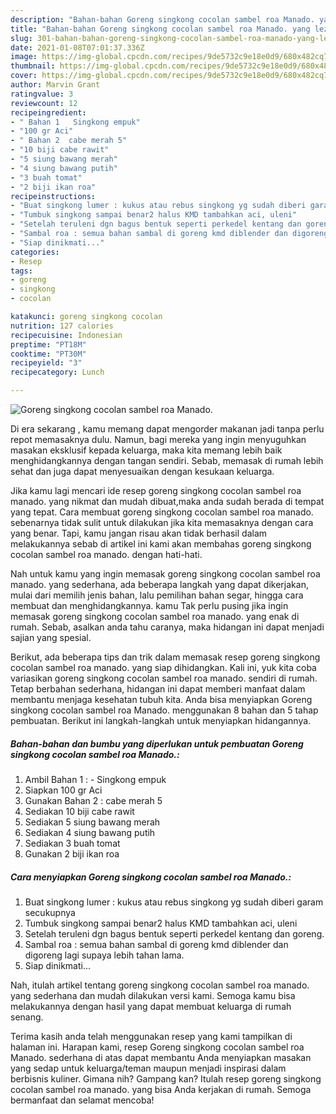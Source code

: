 ```yaml
---
description: "Bahan-bahan Goreng singkong cocolan sambel roa Manado. yang lezat dan Mudah Dibuat"
title: "Bahan-bahan Goreng singkong cocolan sambel roa Manado. yang lezat dan Mudah Dibuat"
slug: 301-bahan-bahan-goreng-singkong-cocolan-sambel-roa-manado-yang-lezat-dan-mudah-dibuat
date: 2021-01-08T07:01:37.336Z
image: https://img-global.cpcdn.com/recipes/9de5732c9e18e0d9/680x482cq70/goreng-singkong-cocolan-sambel-roa-manado-foto-resep-utama.jpg
thumbnail: https://img-global.cpcdn.com/recipes/9de5732c9e18e0d9/680x482cq70/goreng-singkong-cocolan-sambel-roa-manado-foto-resep-utama.jpg
cover: https://img-global.cpcdn.com/recipes/9de5732c9e18e0d9/680x482cq70/goreng-singkong-cocolan-sambel-roa-manado-foto-resep-utama.jpg
author: Marvin Grant
ratingvalue: 3
reviewcount: 12
recipeingredient:
- " Bahan 1   Singkong empuk"
- "100 gr Aci"
- " Bahan 2  cabe merah 5"
- "10 biji cabe rawit"
- "5 siung bawang merah"
- "4 siung bawang putih"
- "3 buah tomat"
- "2 biji ikan roa"
recipeinstructions:
- "Buat singkong lumer : kukus atau rebus singkong yg sudah diberi garam secukupnya"
- "Tumbuk singkong sampai benar2 halus KMD tambahkan aci, uleni"
- "Setelah teruleni dgn bagus bentuk seperti perkedel kentang dan goreng."
- "Sambal roa : semua bahan sambal di goreng kmd diblender dan digoreng lagi supaya lebih tahan lama."
- "Siap dinikmati..."
categories:
- Resep
tags:
- goreng
- singkong
- cocolan

katakunci: goreng singkong cocolan 
nutrition: 127 calories
recipecuisine: Indonesian
preptime: "PT18M"
cooktime: "PT30M"
recipeyield: "3"
recipecategory: Lunch

---
```



![Goreng singkong cocolan sambel roa Manado.](https://img-global.cpcdn.com/recipes/9de5732c9e18e0d9/680x482cq70/goreng-singkong-cocolan-sambel-roa-manado-foto-resep-utama.jpg)

Di era  sekarang , kamu memang dapat mengorder makanan jadi tanpa perlu repot memasaknya dulu. Namun, bagi mereka yang ingin menyuguhkan masakan eksklusif kepada keluarga, maka kita memang lebih baik menghidangkannya dengan tangan sendiri. Sebab, memasak di rumah lebih sehat dan juga dapat menyesuaikan dengan kesukaan keluarga.

Jika kamu lagi mencari ide resep goreng singkong cocolan sambel roa manado. yang nikmat dan mudah dibuat,maka anda sudah berada di tempat yang tepat. Cara membuat goreng singkong cocolan sambel roa manado.  sebenarnya tidak sulit untuk dilakukan jika kita memasaknya dengan cara yang benar. Tapi, kamu jangan risau akan tidak berhasil dalam melakukannya 
sebab di artikel ini kami akan membahas goreng singkong cocolan sambel roa manado. dengan hati-hati.  



Nah untuk kamu yang ingin memasak goreng singkong cocolan sambel roa manado. yang sederhana, ada beberapa langkah yang dapat dikerjakan, mulai dari memilih jenis bahan, lalu pemilihan bahan segar, hingga cara membuat dan menghidangkannya. kamu Tak perlu pusing jika ingin memasak goreng singkong cocolan sambel roa manado. yang enak di rumah. Sebab, asalkan anda  tahu caranya, maka hidangan ini dapat menjadi sajian yang spesial.

Berikut, ada beberapa tips dan trik dalam memasak resep goreng singkong cocolan sambel roa manado. yang siap dihidangkan. Kali ini, yuk kita coba variasikan goreng singkong cocolan sambel roa manado. sendiri di rumah. Tetap berbahan sederhana, hidangan ini dapat memberi manfaat dalam membantu menjaga kesehatan tubuh kita. Anda bisa menyiapkan Goreng singkong cocolan sambel roa Manado. menggunakan 8 bahan dan 5 tahap pembuatan. Berikut ini langkah-langkah untuk menyiapkan hidangannya.

<!--inarticleads1-->

##### Bahan-bahan dan bumbu yang diperlukan untuk pembuatan Goreng singkong cocolan sambel roa Manado.:

1. Ambil  Bahan 1 : - Singkong empuk
1. Siapkan 100 gr Aci
1. Gunakan  Bahan 2 : cabe merah 5
1. Sediakan 10 biji cabe rawit
1. Sediakan 5 siung bawang merah
1. Sediakan 4 siung bawang putih
1. Sediakan 3 buah tomat
1. Gunakan 2 biji ikan roa




<!--inarticleads2-->

##### Cara menyiapkan Goreng singkong cocolan sambel roa Manado.:

1. Buat singkong lumer : kukus atau rebus singkong yg sudah diberi garam secukupnya
1. Tumbuk singkong sampai benar2 halus KMD tambahkan aci, uleni
1. Setelah teruleni dgn bagus bentuk seperti perkedel kentang dan goreng.
1. Sambal roa : semua bahan sambal di goreng kmd diblender dan digoreng lagi supaya lebih tahan lama.
1. Siap dinikmati...




Nah, itulah artikel tentang  goreng singkong cocolan sambel roa manado.  yang sederhana dan mudah dilakukan versi kami. Semoga kamu bisa melakukannya dengan hasil yang dapat membuat keluarga di rumah senang. 

Terima kasih anda telah menggunakan resep yang kami tampilkan di halaman ini. Harapan kami, resep  Goreng singkong cocolan sambel roa Manado. sederhana di atas dapat membantu Anda menyiapkan masakan yang sedap untuk keluarga/teman maupun menjadi inspirasi dalam berbisnis kuliner. Gimana nih? Gampang kan? Itulah resep goreng singkong cocolan sambel roa manado. yang bisa Anda kerjakan di rumah. Semoga bermanfaat dan selamat mencoba!

